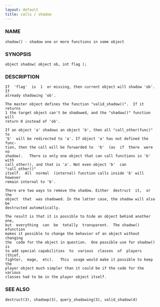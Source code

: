 ```yaml
---
layout: default
title: calls / shadow
---
```


### NAME

    shadow() - shadow one or more functions in some object

### SYNOPSIS

    object shadow( object ob, int flag );

### DESCRIPTION

    If  'flag'  is  1  or missing, then current object will shadow 'ob'. If
    already shadowing 'ob'.

    The master object defines the function "valid_shadow()".  If it returns
    1 the target object can't be shadowed, and the "shadow()" function will
    return 0 instead of 'ob'.

    If an object 'a' shadows an object 'b', then all "call_other(func)"  to
    'b'  will be redirected to 'a'. If object 'a' has not defined the func‐
    tion, then the call will be forwarded to  'b'  (as  if  there  were  no
    shadow).   There is only one object that can call functions in 'b' with
    call_other(), and that is 'a'. Not even object 'b'  can  "call_other()"
    itself.  All  normal  (internal) function calls inside 'b' will however
    remain internal to 'b'.

    There are two ways to remove the shadow. Either  destruct  it,  or  the
    object  that  was shadowed. In the latter case, the shadow will also be
    destructed automatically.

    The result is that it is possible to hide an object behind another one,
    but  everything  can  be  totally  transparent.  The shadow() efunction
    makes it possible to change the behavior of an object without  changing
    the  code for the object in question.  One possible use for shadow() is
    to add special capabilities  to  various  classes  of  players  (thief,
    fighter,  mage,  etc).   This  usage would make it possible to keep the
    player object much simpler than it could be if the code for the various
    classes had to be in the player object itself.

### SEE ALSO

    destruct(3), shadowp(3), query_shadowing(3), valid_shadow(4)
